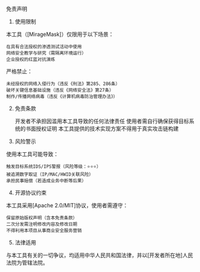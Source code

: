 免责声明
1. 使用限制

本工具（[MirageMask]）仅限用于以下场景：

    在具有合法授权的渗透测试活动中使用
    网络安全教学与研究（需隔离环境运行）
    企业授权的红蓝对抗演练

严格禁止：

    未经授权的网络入侵行为（违反《刑法》第285、286条）
    破坏关键信息基础设施（违反《网络安全法》第27条）
    制作/传播网络病毒（违反《计算机病毒防治管理办法》）

2. 免责条款

    开发者不承担因滥用本工具导致的任何法律责任
    使用者需自行确保获得目标系统的书面授权证明
    本工具提供的技术实现方案不得用于真实攻击链构建

3. 风险警示

使用本工具可能导致：

    触发目标系统IDS/IPS警报（风险等级：⭐⭐⭐）
    被追溯数字取证（IP/MAC/HWID关联风险）
    承担民事赔偿（若造成业务中断等后果）

4. 开源协议约束

本工具采用[Apache 2.0/MIT]协议，使用者需遵守：

    保留原始版权声明（含本免责条款）
    二次分发需注明修改内容及修改日期
    不得利用本项目从事商业安全服务营销

5. 法律适用

与本工具有关的一切争议，均适用中华人民共和国法律，并以[开发者所在地]人民法院为管辖法院。